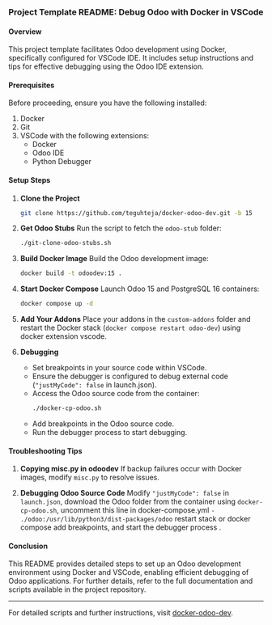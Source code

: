 ### Project Template README: Debug Odoo with Docker in VSCode

#### Overview
This project template facilitates Odoo development using Docker, specifically configured for VSCode IDE. It includes setup instructions and tips for effective debugging using the Odoo IDE extension.

#### Prerequisites
Before proceeding, ensure you have the following installed:
1. Docker
2. Git
3. VSCode with the following extensions:
   - Docker
   - Odoo IDE
   - Python Debugger

#### Setup Steps

1. **Clone the Project**
   ```bash
   git clone https://github.com/teguhteja/docker-odoo-dev.git -b 15
   ```

2. **Get Odoo Stubs**
   Run the script to fetch the `odoo-stub` folder:
   ```bash
   ./git-clone-odoo-stubs.sh
   ```

3. **Build Docker Image**
   Build the Odoo development image:
   ```bash
   docker build -t odoodev:15 .
   ```

4. **Start Docker Compose**
   Launch Odoo 15 and PostgreSQL 16 containers:
   ```bash
   docker compose up -d
   ```

5. **Add Your Addons**
   Place your addons in the `custom-addons` folder and restart the Docker stack (`docker compose restart odoo-dev`) using docker extension vscode.

6. **Debugging**
   - Set breakpoints in your source code within VSCode.
   - Ensure the debugger is configured to debug external code (`"justMyCode": false` in launch.json).
   - Access the Odoo source code from the container:
     ```bash
     ./docker-cp-odoo.sh
     ```
   - Add breakpoints in the Odoo source code.
   - Run the debugger process to start debugging.

#### Troubleshooting Tips

1. **Copying misc.py in odoodev**
   If backup failures occur with Docker images, modify `misc.py` to resolve issues.

2. **Debugging Odoo Source Code**
   Modify `"justMyCode": false` in `launch.json`, 
   download the Odoo folder from the container using `docker-cp-odoo.sh`,
   uncomment this line in docker-compose.yml
   `- ./odoo:/usr/lib/python3/dist-packages/odoo` 
   restart stack or docker compose
   add breakpoints, and start the debugger process .

#### Conclusion
This README provides detailed steps to set up an Odoo development environment using Docker and VSCode, enabling efficient debugging of Odoo applications. For further details, refer to the full documentation and scripts available in the project repository.

---

For detailed scripts and further instructions, visit [docker-odoo-dev](https://github.com/teguhteja/docker-odoo-dev.git).